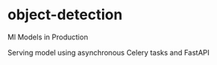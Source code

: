 # object-detection

Ml Models in Production

Serving model using asynchronous Celery tasks and FastAPI
